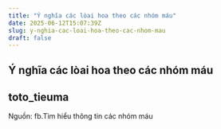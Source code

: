 ```yaml
---
title: "Ý nghĩa các lòai hoa theo các nhóm máu"
date: 2025-06-12T15:07:39Z
slug: y-nghia-cac-loai-hoa-theo-cac-nhom-mau
draft: false
---
```


## Ý nghĩa các lòai hoa theo các nhóm máu

## toto_tieuma

Nguồn: fb.Tìm hiểu thông tin các nhóm máu